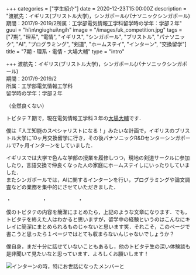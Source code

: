 +++
categories = ["学生紹介"]
date = 2020-12-23T15:00:00Z
description = "渡航先：イギリス(ブリストル大学)，シンガポール(パナソニックシンガポール)期間：2017/9-2019/2所属：工学部電気情報工学科留学時の学年：学部２年"
guui = "hi\n\ngiughui\ngih"
image = "/images/uk_competition.jpg"
tags = ["7期", "理系", "電情", "イギリス", "シンガポール", "ブリストル", "パナソニック", "AI", "プログラミング", "剣道", "ホームステイ", "インターン", "交換留学"]
title = "7期・理系・電情・大場大輔"
type = "intro"

+++
渡航先：イギリス(ブリストル大学)，シンガポール(パナソニックシンガポール)  
期間：2017/9-2019/2  
所属：工学部電気情報工学科  
留学時の学年：学部２年

（全然良くない）

トビタテ７期で，現在電気情報工学科３年の[大場大輔](https://www.facebook.com/obadaisuke.basan/)です．

僕は「人工知能のスペシャリストになる！」みたいな計画で，イギリスのブリストル大学に10ヶ月交換留学に行き，その後パナソニックR&Dセンターシンガポールで7ヶ月インターンをしていました．

イギリスでは大学で色んな学部の授業を履修しつつ，現地の剣道サークルに参加したり，言語交換で仲良くなった人の家庭にホームステイしにいったりしていました．  
またシンガポールでは，AIに関するインターンを行い，プログラミングや論文調査などの業務を集中的にさせていただきました．

・　　　　　　・　　　　　　・

僕のトビタテの内容を簡潔にまとめたら，上記のような文章になります．でも，トビタテを終えた人はわかると思いますが，留学中の経験というのはこんなにキレイに簡潔にまとめられるものじゃないと思います笑．それこそ，このページで書こうと思ったら１ページではとても収まらないんじゃないでしょうか？

僕自身，まだ十分に話せていないこともあるし，他のトビタテ生の深い体験談も是非聞いて見たいなと思っています．よろしくお願いします！

![インターンの時，特にお世話になったメンバーと](/images/obadaisuke2.jpg "インターンの時，特にお世話になったメンバーと")